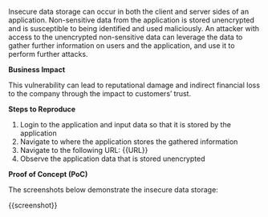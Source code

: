 Insecure data storage can occur in both the client and server sides of an application. Non-sensitive data from the application is stored unencrypted and is susceptible to being identified and used maliciously. An attacker with access to the unencrypted non-sensitive data can leverage the data to gather further information on users and the application, and use it to perform further attacks.

**Business Impact**

This vulnerability can lead to reputational damage and indirect financial loss to the company through the impact to customers’ trust.

**Steps to Reproduce**

1. Login to the application and input data so that it is stored by the application
1. Navigate to where the application stores the gathered information
1. Navigate to the following URL: {{URL}}
1. Observe the application data that is stored unencrypted

**Proof of Concept (PoC)**

The screenshots below demonstrate the insecure data storage:

{{screenshot}}
